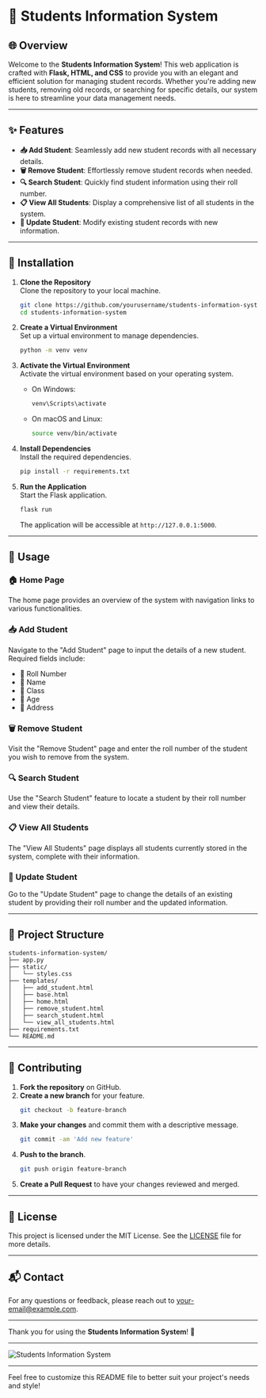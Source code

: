 # 🌟 Students Information System

## 🌐 Overview

Welcome to the **Students Information System**! This web application is crafted with **Flask, HTML, and CSS** to provide you with an elegant and efficient solution for managing student records. Whether you're adding new students, removing old records, or searching for specific details, our system is here to streamline your data management needs.

---

## ✨ Features

- **📥 Add Student**: Seamlessly add new student records with all necessary details.
- **🗑️ Remove Student**: Effortlessly remove student records when needed.
- **🔍 Search Student**: Quickly find student information using their roll number.
- **📋 View All Students**: Display a comprehensive list of all students in the system.
- **📝 Update Student**: Modify existing student records with new information.

---

## 🚀 Installation

1. **Clone the Repository**  
   Clone the repository to your local machine.
   ```bash
   git clone https://github.com/yourusername/students-information-system.git
   cd students-information-system
   ```

2. **Create a Virtual Environment**  
   Set up a virtual environment to manage dependencies.
   ```bash
   python -m venv venv
   ```

3. **Activate the Virtual Environment**  
   Activate the virtual environment based on your operating system.
   - On Windows:
     ```bash
     venv\Scripts\activate
     ```
   - On macOS and Linux:
     ```bash
     source venv/bin/activate
     ```

4. **Install Dependencies**  
   Install the required dependencies.
   ```bash
   pip install -r requirements.txt
   ```

5. **Run the Application**  
   Start the Flask application.
   ```bash
   flask run
   ```
   The application will be accessible at `http://127.0.0.1:5000`.

---

## 📖 Usage

### 🏠 Home Page

The home page provides an overview of the system with navigation links to various functionalities.

### 📥 Add Student

Navigate to the "Add Student" page to input the details of a new student. Required fields include:
- 📌 Roll Number
- 📛 Name
- 🏫 Class
- 🎂 Age
- 🏡 Address

### 🗑️ Remove Student

Visit the "Remove Student" page and enter the roll number of the student you wish to remove from the system.

### 🔍 Search Student

Use the "Search Student" feature to locate a student by their roll number and view their details.

### 📋 View All Students

The "View All Students" page displays all students currently stored in the system, complete with their information.

### 📝 Update Student

Go to the "Update Student" page to change the details of an existing student by providing their roll number and the updated information.

---

## 📂 Project Structure

```
students-information-system/
├── app.py
├── static/
│   └── styles.css
├── templates/
│   ├── add_student.html
│   ├── base.html
│   ├── home.html
│   ├── remove_student.html
│   ├── search_student.html
│   └── view_all_students.html
├── requirements.txt
└── README.md
```

---

## 🤝 Contributing

1. **Fork the repository** on GitHub.
2. **Create a new branch** for your feature.
   ```bash
   git checkout -b feature-branch
   ```
3. **Make your changes** and commit them with a descriptive message.
   ```bash
   git commit -am 'Add new feature'
   ```
4. **Push to the branch**.
   ```bash
   git push origin feature-branch
   ```
5. **Create a Pull Request** to have your changes reviewed and merged.

---

## 📜 License

This project is licensed under the MIT License. See the [LICENSE](LICENSE) file for more details.

---

## 📬 Contact

For any questions or feedback, please reach out to [your-email@example.com](mailto:your-email@example.com).

---

Thank you for using the **Students Information System**! 🚀

---

![Students Information System](https://via.placeholder.com/800x200.png?text=Students+Information+System)

---

Feel free to customize this README file to better suit your project's needs and style!
